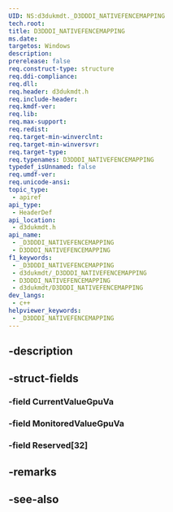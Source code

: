 ```yaml
---
UID: NS:d3dukmdt._D3DDDI_NATIVEFENCEMAPPING
tech.root: 
title: D3DDDI_NATIVEFENCEMAPPING
ms.date: 
targetos: Windows
description: 
prerelease: false
req.construct-type: structure
req.ddi-compliance: 
req.dll: 
req.header: d3dukmdt.h
req.include-header: 
req.kmdf-ver: 
req.lib: 
req.max-support: 
req.redist: 
req.target-min-winverclnt: 
req.target-min-winversvr: 
req.target-type: 
req.typenames: D3DDDI_NATIVEFENCEMAPPING
typedef_isUnnamed: false
req.umdf-ver: 
req.unicode-ansi: 
topic_type:
 - apiref
api_type:
 - HeaderDef
api_location:
 - d3dukmdt.h
api_name:
 - _D3DDDI_NATIVEFENCEMAPPING
 - D3DDDI_NATIVEFENCEMAPPING
f1_keywords:
 - _D3DDDI_NATIVEFENCEMAPPING
 - d3dukmdt/_D3DDDI_NATIVEFENCEMAPPING
 - D3DDDI_NATIVEFENCEMAPPING
 - d3dukmdt/D3DDDI_NATIVEFENCEMAPPING
dev_langs:
 - c++
helpviewer_keywords:
 - _D3DDDI_NATIVEFENCEMAPPING
---
```


## -description

## -struct-fields

### -field CurrentValueGpuVa

### -field MonitoredValueGpuVa

### -field Reserved[32]

## -remarks

## -see-also

